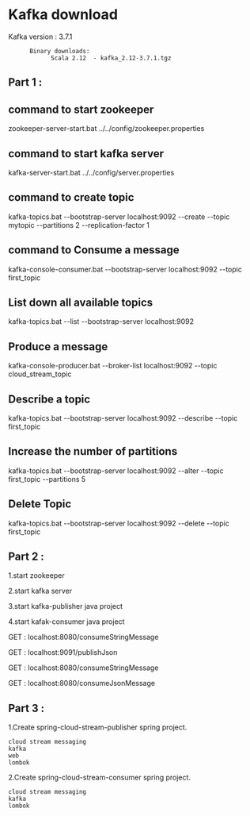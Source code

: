 # Kafka download

Kafka version : 3.7.1

		  Binary downloads:
				Scala 2.12  - kafka_2.12-3.7.1.tgz
Part 1 :
----------------------------------------

command to start zookeeper
----------------------------------------
zookeeper-server-start.bat ../../config/zookeeper.properties

command to start kafka server
----------------------------------------
kafka-server-start.bat ../../config/server.properties

command to create topic
----------------------------------------
kafka-topics.bat --bootstrap-server localhost:9092 --create --topic mytopic --partitions 2 --replication-factor 1

command to Consume a message
----------------------------------------
kafka-console-consumer.bat --bootstrap-server localhost:9092 --topic first_topic

List down all available topics
----------------------------------------
kafka-topics.bat --list --bootstrap-server localhost:9092

Produce a message
----------------------------------------
kafka-console-producer.bat --broker-list localhost:9092 --topic cloud_stream_topic

Describe a topic
----------------------------------------
kafka-topics.bat --bootstrap-server localhost:9092 --describe --topic first_topic

Increase the number of partitions
----------------------------------------
kafka-topics.bat --bootstrap-server localhost:9092 --alter --topic first_topic --partitions 5

Delete Topic
----------------------------------------
kafka-topics.bat --bootstrap-server localhost:9092 --delete --topic first_topic

Part 2 :
----------------------------------------

1.start zookeeper

2.start kafka server

3.start kafka-publisher java project

4.start kafak-consumer java project

GET : localhost:8080/consumeStringMessage

GET : localhost:9091/publishJson

GET : localhost:8080/consumeStringMessage

GET : localhost:8080/consumeJsonMessage

Part 3 :
------------------------------------------

1.Create spring-cloud-stream-publisher spring project.
	
	cloud stream messaging
	kafka
	web
	lombok
	
2.Create spring-cloud-stream-consumer spring project.
	
	cloud stream messaging
	kafka
	lombok
